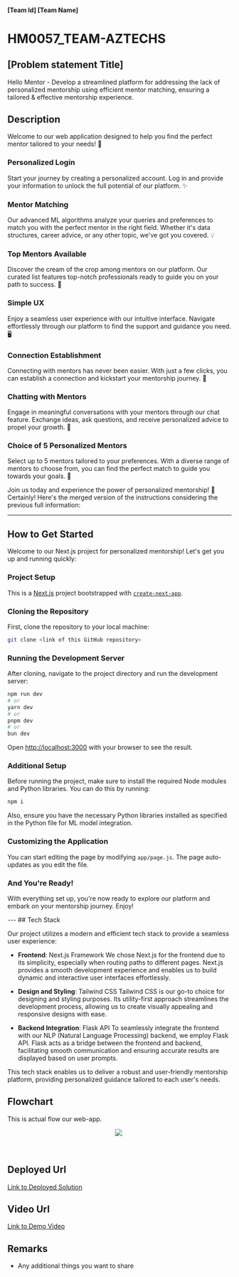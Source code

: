#### [Team Id] [Team Name]
# HM0057_TEAM-AZTECHS

## [Problem statement Title]
Hello Mentor - Develop a streamlined platform for addressing the lack of personalized mentorship using efficient mentor matching, ensuring a tailored & effective mentorship experience.

## Description
Welcome to our web application designed to help you find the perfect mentor tailored to your needs! 🚀

### Personalized Login
Start your journey by creating a personalized account. Log in and provide your information to unlock the full potential of our platform. ✨

### Mentor Matching
Our advanced ML algorithms analyze your queries and preferences to match you with the perfect mentor in the right field. Whether it's data structures, career advice, or any other topic, we've got you covered. 💡

### Top Mentors Available
Discover the cream of the crop among mentors on our platform. Our curated list features top-notch professionals ready to guide you on your path to success. 🌟

### Simple UX
Enjoy a seamless user experience with our intuitive interface. Navigate effortlessly through our platform to find the support and guidance you need. 🖥️

### Connection Establishment
Connecting with mentors has never been easier. With just a few clicks, you can establish a connection and kickstart your mentorship journey. 💬

### Chatting with Mentors
Engage in meaningful conversations with your mentors through our chat feature. Exchange ideas, ask questions, and receive personalized advice to propel your growth. 💬

### Choice of 5 Personalized Mentors
Select up to 5 mentors tailored to your preferences. With a diverse range of mentors to choose from, you can find the perfect match to guide you towards your goals. 🎯

Join us today and experience the power of personalized mentorship! 🌱
Certainly! Here's the merged version of the instructions considering the previous full information:

---

## How to Get Started

Welcome to our Next.js project for personalized mentorship! Let's get you up and running quickly:

### Project Setup

This is a [Next.js](https://nextjs.org/) project bootstrapped with [`create-next-app`](https://github.com/vercel/next.js/tree/canary/packages/create-next-app).

### Cloning the Repository

First, clone the repository to your local machine:
```bash
git clone <link of this GitHub repository>
```

### Running the Development Server

After cloning, navigate to the project directory and run the development server:
```bash
npm run dev
# or
yarn dev
# or
pnpm dev
# or
bun dev
```

Open [http://localhost:3000](http://localhost:3000) with your browser to see the result.

### Additional Setup

Before running the project, make sure to install the required Node modules and Python libraries. You can do this by running:
```bash
npm i
```

Also, ensure you have the necessary Python libraries installed as specified in the Python file for ML model integration.

### Customizing the Application

You can start editing the page by modifying `app/page.js`. The page auto-updates as you edit the file.

### And You're Ready!

With everything set up, you're now ready to explore our platform and embark on your mentorship journey. Enjoy!

--- ## Tech Stack

Our project utilizes a modern and efficient tech stack to provide a seamless user experience:

- **Frontend**: Next.js Framework
  We chose Next.js for the frontend due to its simplicity, especially when routing paths to different pages. Next.js provides a smooth development experience and enables us to build dynamic and interactive user interfaces effortlessly.

- **Design and Styling**: Tailwind CSS
  Tailwind CSS is our go-to choice for designing and styling purposes. Its utility-first approach streamlines the development process, allowing us to create visually appealing and responsive designs with ease. 

- **Backend Integration**: Flask API
  To seamlessly integrate the frontend with our NLP (Natural Language Processing) backend, we employ Flask API. Flask acts as a bridge between the frontend and backend, facilitating smooth communication and ensuring accurate results are displayed based on user prompts.

This tech stack enables us to deliver a robust and user-friendly mentorship platform, providing personalized guidance tailored to each user's needs.

## Flowchart 
This is actual flow our web-app.
<p align="center"> <img src="[https://github.com/prafuel/Chrome-Extensions/blob/main/extension_ss/ss1.png](https://github.com/prafuel/HM0057_TEAM-AZTECHS/blob/main/screenshots/WhatsApp%20Image%202024-02-18%20at%2010.02.09.jpeg)"> </p> <br>


## Deployed Url
[Link to Deployed Solution](gfgpccoe.in)

## Video Url
[Link to Demo Video](video_url)

## Remarks
- Any additional things you want to share
